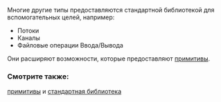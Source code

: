 Многие другие типы предоставляются стандартной библиотекой 
для вспомогательных целей, например:

* Потоки
* Каналы
* Файловые операции Ввода/Вывода

Они расширяют возможности, которые предоставляют [примитивы][primitives].

### Смотрите также:

[примитивы][primitives] и [стандартная библиотека][std]

[primitives]: primitives.html
[std]: http://doc.rust-lang.org/std/
